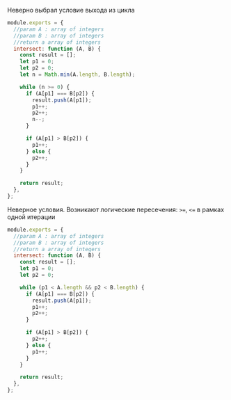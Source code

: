 Неверно выбрал условие выхода из цикла

```javascript
module.exports = {
  //param A : array of integers
  //param B : array of integers
  //return a array of integers
  intersect: function (A, B) {
    const result = [];
    let p1 = 0;
    let p2 = 0;
    let n = Math.min(A.length, B.length);

    while (n >= 0) {
      if (A[p1] === B[p2]) {
        result.push(A[p1]);
        p1++;
        p2++;
        n--;
      }

      if (A[p1] > B[p2]) {
        p1++;
      } else {
        p2++;
      }
    }

    return result;
  },
};
```

Неверное условия. Возникают логические пересечения: `>=`, `<=` в рамках одной итерации

```javascript
module.exports = {
  //param A : array of integers
  //param B : array of integers
  //return a array of integers
  intersect: function (A, B) {
    const result = [];
    let p1 = 0;
    let p2 = 0;

    while (p1 < A.length && p2 < B.length) {
      if (A[p1] === B[p2]) {
        result.push(A[p1]);
        p1++;
        p2++;
      }

      if (A[p1] > B[p2]) {
        p2++;
      } else {
        p1++;
      }
    }

    return result;
  },
};
```
